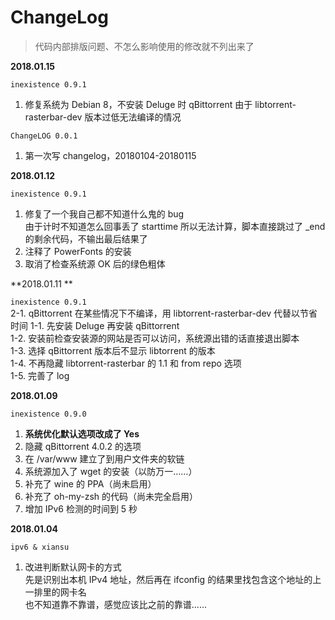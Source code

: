 # ChangeLog  
> 代码内部排版问题、不怎么影响使用的修改就不列出来了  

**2018.01.15**

`inexistence 0.9.1`  
1. 修复系统为 Debian 8，不安装 Deluge 时 qBittorrent 由于 libtorrent-rasterbar-dev 版本过低无法编译的情况  

`ChangeLOG 0.0.1`  
1. 第一次写 changelog，20180104-20180115  

**2018.01.12**

`inexistence 0.9.1`  
1. 修复了一个我自己都不知道什么鬼的 bug  
由于计时不知道怎么回事丢了 starttime 所以无法计算，脚本直接跳过了 _end 的剩余代码，不输出最后结果了  
2. 注释了 PowerFonts 的安装  
3. 取消了检查系统源 OK 后的绿色粗体  

**2018.01.11 **

`inexistence 0.9.1`  
2-1. qBittorrent 在某些情况下不编译，用 libtorrent-rasterbar-dev 代替以节省时间
1-1. 先安装 Deluge 再安装 qBittorrent  
1-2. 安装前检查安装源的网站是否可以访问，系统源出错的话直接退出脚本  
1-3. 选择 qBittorrent 版本后不显示 libtorrent 的版本  
1-4. 不再隐藏 libtorrent-rasterbar 的 1.1 和 from repo 选项  
1-5. 完善了 log  

**2018.01.09**

`inexistence 0.9.0`  
1. **系统优化默认选项改成了 Yes**  
2. 隐藏 qBittorrent 4.0.2 的选项  
3. 在 /var/www 建立了到用户文件夹的软链
4. 系统源加入了 wget 的安装（以防万一……）  
5. 补充了 wine 的 PPA（尚未启用）  
6. 补充了 oh-my-zsh 的代码（尚未完全启用）  
7. 增加 IPv6 检测的时间到 5 秒  

**2018.01.04**

`ipv6 & xiansu`
1. 改进判断默认网卡的方式  
先是识别出本机 IPv4 地址，然后再在 ifconfig 的结果里找包含这个地址的上一排里的网卡名  
也不知道靠不靠谱，感觉应该比之前的靠谱……











































